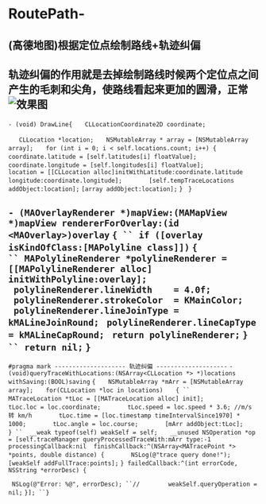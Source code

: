 # RoutePath-
## (高德地图)根据定位点绘制路线+轨迹纠偏

轨迹纠偏的作用就是去掉绘制路线时候两个定位点之间产生的毛刺和尖角，使路线看起来更加的圆滑，正常
![效果图][image-1]
---- 
`- (void) DrawLine{`
`	CLLocationCoordinate2D coordinate;`

`	CLLocation *location;`
`	NSMutableArray * array = [NSMutableArray array];`
`	for (int i = 0; i < self.locations.count; i++) {`
`		coordinate.latitude = [self.latitudes[i] floatValue];`
`		coordinate.longitude = [self.longitudes[i] floatValue];`
`		location = [[CLLocation alloc]initWithLatitude:coordinate.latitude longitude:coordinate.longitude];`
`		[self.tempTraceLocations addObject:location];`
`[array addObject:location];`
`}
`
`}`

`- (MAOverlayRenderer *)mapView:(MAMapView *)mapView rendererForOverlay:(id <MAOverlay>)overlay`
`{
`` if ([overlay isKindOfClass:[MAPolyline class]])`
`{
`` MAPolylineRenderer *polylineRenderer = [[MAPolylineRenderer alloc] initWithPolyline:overlay];`
` polylineRenderer.lineWidth    = 4.0f;`
` polylineRenderer.strokeColor  = KMainColor;`
` polylineRenderer.lineJoinType = kMALineJoinRound;`
` polylineRenderer.lineCapType  = kMALineCapRound;`
` return polylineRenderer;`
`}
`` return nil;`
`}
`
---- 
`#pragma mark -------------------- 轨迹纠偏 --------------------`
`- (void)queryTraceWithLocations:(NSArray<CLLocation *> *)locations withSaving:(BOOL)saving`
`{`
`	NSMutableArray *mArr = [NSMutableArray array];`
`	for(CLLocation *loc in locations)`
`	{
``		MATraceLocation *tLoc = [[MATraceLocation alloc] init];`
`		tLoc.loc = loc.coordinate;`
`		tLoc.speed = loc.speed * 3.6; //m/s  转 km/h`
`		tLoc.time = [loc.timestamp timeIntervalSince1970] * 1000;`
`		tLoc.angle = loc.course;`
`		[mArr addObject:tLoc];`
`	}
``	__weak typeof(self) weakSelf = self;`
`	__unused NSOperation *op = [self.traceManager queryProcessedTraceWith:mArr type:-1 processingCallback:nil  finishCallback:^(NSArray<MATracePoint *> *points, double distance) {`
`		NSLog(@"trace query done!");`
`		[weakSelf addFullTrace:points];`
`} failedCallback:^(int errorCode, NSString *errorDesc) {`

` NSLog(@"Error: %@", errorDesc);
``//        weakSelf.queryOperation = nil;`
`}];
``}`

[image-1]:	https://ooo.0o0.ooo/2017/06/21/594a33c7e4f8f.png